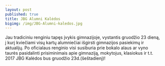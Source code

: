 ```yaml
---
layout: post
published: true
title: JBG Alumni Kalėdos
bigimg: /img/JBG-Alumni-kaledos.jpg
---
```

Jau tradiciniu renginiu tapęs įvykis gimnazijoje, vystantis gruodžio 23 dieną, į kurį kviečiami visų kartų alumniečiai išgirsti gimnazijos pasiekimų ir aktualijų. Po oficialaus renginio visi susiburia prie bokalo alaus ar vyno taurės pasidalinti prisiminimais apie gimnaziją, mokytojus, klasiokus ir t.t.
2017 JBG Kalėdos bus gruodžio 23d.(šeštadienį)!
